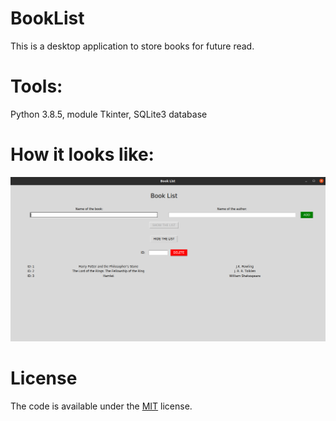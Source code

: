 # BookList
This is a desktop application to store books for future read.

# Tools:
Python 3.8.5, module Tkinter, SQLite3 database

# How it looks like:
![image](images/screenshot.png)

# License
The code is available under the [MIT](LICENSE) license.
